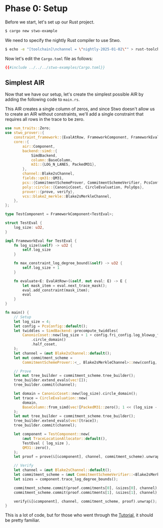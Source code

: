 # Phase 0: Setup

Before we start, let's set up our Rust project.

```bash
$ cargo new stwo-example
```

We need to specify the nightly Rust compiler to use Stwo.

```bash
$ echo -e "[toolchain]\nchannel = \"nightly-2025-01-02\"" > rust-toolchain.toml
```

Now let's edit the `Cargo.toml` file as follows:

```toml
{{#include ../../../stwo-examples/Cargo.toml}}
```

## Simplest AIR

Now that we have our setup, let's create the simplest possible AIR by adding the following code to `main.rs`.

This AIR creates a single column of zeros, and since Stwo doesn't allow us to create an AIR without constraints, we'll add a single constraint that requires all rows in the trace to be zero.

```rust
use num_traits::Zero;
use stwo_prover::{
    constraint_framework::{EvalAtRow, FrameworkComponent, FrameworkEval, TraceLocationAllocator},
    core::{
        air::Component,
        backend::simd::{
            SimdBackend,
            column::BaseColumn,
            m31::{LOG_N_LANES, PackedM31},
        },
        channel::Blake2sChannel,
        fields::qm31::QM31,
        pcs::{CommitmentSchemeProver, CommitmentSchemeVerifier, PcsConfig},
        poly::circle::{CanonicCoset, CircleEvaluation, PolyOps},
        prover::{prove, verify},
        vcs::blake2_merkle::Blake2sMerkleChannel,
    },
};

type TestComponent = FrameworkComponent<TestEval>;

struct TestEval {
    log_size: u32,
}

impl FrameworkEval for TestEval {
    fn log_size(&self) -> u32 {
        self.log_size
    }

    fn max_constraint_log_degree_bound(&self) -> u32 {
        self.log_size + 1
    }

    fn evaluate<E: EvalAtRow>(&self, mut eval: E) -> E {
        let mask_item = eval.next_trace_mask();
        eval.add_constraint(mask_item);
        eval
    }
}

fn main() {
    // Setup
    let log_size = 4;
    let config = PcsConfig::default();
    let twiddles = SimdBackend::precompute_twiddles(
        CanonicCoset::new(log_size + 1 + config.fri_config.log_blowup_factor)
            .circle_domain()
            .half_coset,
    );
    let channel = &mut Blake2sChannel::default();
    let mut commitment_scheme =
        CommitmentSchemeProver::<_, Blake2sMerkleChannel>::new(config, &twiddles);

    // Prove
    let mut tree_builder = commitment_scheme.tree_builder();
    tree_builder.extend_evals(vec![]);
    tree_builder.commit(channel);

    let domain = CanonicCoset::new(log_size).circle_domain();
    let trace = CircleEvaluation::new(
        domain,
        BaseColumn::from_simd(vec![PackedM31::zero(); 1 << (log_size - LOG_N_LANES)]),
    );
    let mut tree_builder = commitment_scheme.tree_builder();
    tree_builder.extend_evals(vec![trace]);
    tree_builder.commit(channel);

    let component = TestComponent::new(
        &mut TraceLocationAllocator::default(),
        TestEval { log_size },
        QM31::zero(),
    );
    let proof = prove(&[&component], channel, commitment_scheme).unwrap();

    // Verify
    let channel = &mut Blake2sChannel::default();
    let commitment_scheme = &mut CommitmentSchemeVerifier::<Blake2sMerkleChannel>::new(config);
    let sizes = component.trace_log_degree_bounds();

    commitment_scheme.commit(proof.commitments[0], &sizes[0], channel);
    commitment_scheme.commit(proof.commitments[1], &sizes[1], channel);

    verify(&[&component], channel, commitment_scheme, proof).unwrap();
}
```

This is a lot of code, but for those who went through the [Tutorial](../tutorial/index.md), it should be pretty familiar.
